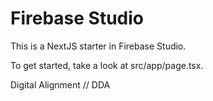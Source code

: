 # Firebase Studio

This is a NextJS starter in Firebase Studio.

To get started, take a look at src/app/page.tsx.

Digital Alignment // DDA
